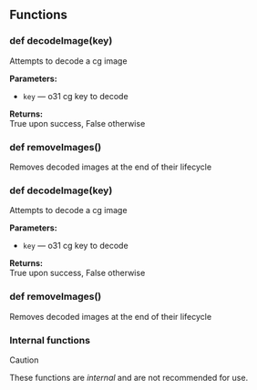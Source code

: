 ## Functions

### def decodeImage(key)

Attempts to decode a cg image

**Parameters:**
- `key` &mdash; o31 cg key to decode


**Returns:**<br>
True upon success, False otherwise

### def removeImages()

Removes decoded images at the end of their lifecycle

### def decodeImage(key)

Attempts to decode a cg image

**Parameters:**
- `key` &mdash; o31 cg key to decode


**Returns:**<br>
True upon success, False otherwise

### def removeImages()

Removes decoded images at the end of their lifecycle

### Internal functions

> [!CAUTION]
> These functions are *internal* and are not recommended for use.

